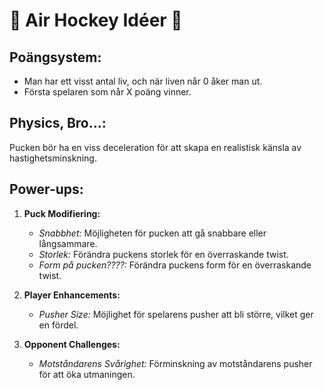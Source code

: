 # 🏒 Air Hockey Idéer 🏒


## Poängsystem:
- Man har ett visst antal liv, och när liven når 0 åker man ut.
- Första spelaren som når X poäng vinner.

## Physics, Bro...:
Pucken bör ha en viss deceleration för att skapa en realistisk känsla av hastighetsminskning.

## Power-ups:
1. **Puck Modifiering:**
   - *Snabbhet:* Möjligheten för pucken att gå snabbare eller långsammare.
   - *Storlek:* Förändra puckens storlek för en överraskande twist.
   - *Form på pucken????:* Förändra puckens form för en överraskande twist.

2. **Player Enhancements:**
   - *Pusher Size:* Möjlighet för spelarens pusher att bli större, vilket ger en fördel.
   
3. **Opponent Challenges:**
   - *Motståndarens Svårighet:* Förminskning av motståndarens pusher för att öka utmaningen.

